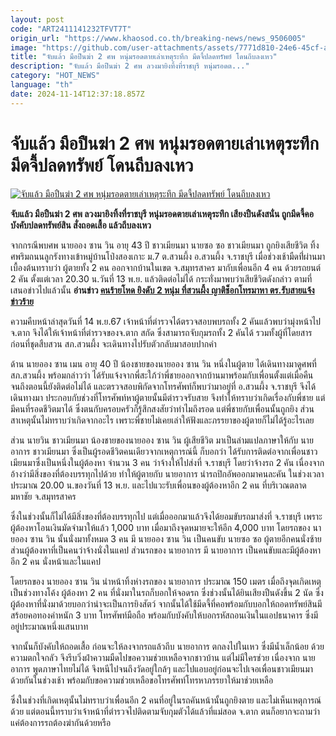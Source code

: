 ```yaml
---
layout: post
code: "ART2411141232TFVT7T"
origin_url: "https://www.khaosod.co.th/breaking-news/news_9506005"
image: "https://github.com/user-attachments/assets/7771d810-24e6-45cf-a492-0e041e922ab4"
title: "จับแล้ว มือปืนฆ่า 2 ศพ หนุ่มรอดตายเล่าเหตุระทึก มีดจี้ปลดทรัพย์ โดนถีบลงเหว"
description: "จับแล้ว มือปืนฆ่า 2 ศพ ลวงมายิงทิ้งที่ราชบุรี หนุ่มรอดต..."
category: "HOT_NEWS"
language: "th"
date: 2024-11-14T12:37:18.857Z
---
```


# จับแล้ว มือปืนฆ่า 2 ศพ หนุ่มรอดตายเล่าเหตุระทึก มีดจี้ปลดทรัพย์ โดนถีบลงเหว

[![จับแล้ว มือปืนฆ่า 2 ศพ หนุ่มรอดตายเล่าเหตุระทึก มีดจี้ปลดทรัพย์ โดนถีบลงเหว](https://www.khaosod.co.th/wpapp/uploads/2024/11/yingpama.jpg "จับแล้ว มือปืนฆ่า 2 ศพ หนุ่มรอดตายเล่าเหตุระทึก มีดจี้ปลดทรัพย์ โดนถีบลงเหว")](https://www.khaosod.co.th/wpapp/uploads/2024/11/yingpama.jpg)

**จับแล้ว มือปืนฆ่า 2 ศพ ลวงมายิงทิ้งที่ราชบุรี หนุ่มรอดตายเล่าเหตุระทึก เสียงปืนดังสนั่น ถูกมีดจี้คอ บังคับปลดทรัพย์สิน สั่งถอดเสื้อ แล้วถีบลงเหว**

จากกรณีพบศพ นายออง ซาน วิน อายุ 43 ปี ชาวเมียนมา นายซอ ซอ ชาวเมียนมา ถูกยิงเสียชีวิต ทิ้งศพริมถนนลูกรังทางเข้าหมู่บ้านโป่งสองเกาะ ม.7 ต.สวนผึ้ง อ.สวนผึ้ง จ.ราชบุรี เมื่อช่วงเช้ามืดที่่ผ่านมา เบื้องต้นทราบว่า ผู้ตายทั้ง 2 คน ออกจากบ้านในเขต จ.สมุทรสาคร มากับเพื่อนอีก 4 คน ด้วยรถยนต์ 2 คัน ตั้งแต่เวลา 20.30 น.วันที่ 13 พ.ย. แล้วติดต่อไม่ได้ กระทั่งมาพบว่าเสียชีวิตดังกล่าว ตามที่เสนอข่าวไปแล้วนั้น **อ่านข่าว [คนร้ายโหด ยิงดับ 2 หนุ่ม ที่สวนผึ้ง ญาติช็อกโทรมาหา ตร.รับสายแจ้งข่าวร้าย](https://www.khaosod.co.th/around-thailand/news_9504794)**

ความคืบหน้าล่าสุดวันที่ 14 พ.ย.67 เจ้าหน้าที่ตำรวจได้ตรวจสอบพบรถทั้ง 2 คันแล้วพบว่ามุ่งหน้าไป จ.ตาก จึงได้ให้เจ้าหน้าที่ตำรวจของจ.ตาก สกัด ซึ่งสามารถจับกุมรถทั้ง 2 คันได้ รวมทั้งผู้ที่โดยสาร ก่อนที่ชุดสืบสวน สภ.สวนผึ้ง จะเดินทางไปรับตัวกลับมาสอบปากคำ

ด้าน นายออง ซาน เมน อายุ 40 ปี น้องชายของนายออง ซาน วิน หนึ่งในผู้ตาย ได้เดินทางมาดูศพที่ สภ.สวนผึ้ง พร้อมกล่าวว่า ได้รับแจ้งจากพี่สะใภ้ว่าพี่ชายออกจากบ้านมาพร้อมกับเพื่อนตั้งแต่เมื่อคืน จนถึงตอนนี้ยังติดต่อไม่ได้ และตรวจสอบพิกัดจากโทรศัพท์ก็พบว่ามาอยู่ที่ อ.สวนผึ้ง จ.ราชบุรี จึงได้เดินทางมา ประกอบกับช่วงที่โทรศัพท์หาผู้ตายนั้นมีตำรวจรับสาย จึงทำให้ทราบว่าเกิดเรื่องกับพี่ชาย แต่มีคนที่รอดชีวิตมาได้ ซึ่งตนกับครอบครัวก็รู้สึกสงสัยว่าทำไมถึงรอด แต่พี่ชายกับเพื่อนนั้นถูกยิง ส่วนสาเหตุนั้นไม่ทราบว่าเกิดจากอะไร เพราะพี่ชายไม่เคยเล่าให้ฟังและภรรยาของผู้ตายก็ไม่ได้รู้อะไรเลย

ส่วน นายวิน ชาวเมียนมา น้องชายของนายออง ซาน วิน ผู้เสียชีวิต มาเป็นล่ามแปลภาษาให้กับ นายอาการ ชาวเมียนมา ซึ่งเป็นผู้รอดชีวิตคนเดียวจากเหตุการณ์นี้ ก็บอกว่า ได้รับการติดต่อจากเพื่อนชาวเมียนมาซึ่งเป็นหนึ่งในผู้ต้องหา จำนวน 3 คน ว่าจ้างให้ไปส่งที่ จ.ราชบุรี โดยว่าจ้างรถ 2 คัน เนื่องจากอ้างว่ามีสิ่งของที่ต้องบรรทุกไปด้วย ทำให้ผู้ตายกับ นายอาการ นำรถปิกอัพออกมาคนละคัน ในช่วงเวลาประมาณ 20.00 น.ของวันที่ 13 พ.ย. และไปแวะรับเพื่อนของผู้ต้องหาอีก 2 คน ที่บริเวณตลาดมหาชัย จ.สมุทรสาคร

ซึ่งในช่วงนั้นก็ไม่ได้มีสิ่งของที่ต้องบรรทุกไป แต่เมื่อออกมาแล้วจึงได้ยอมขับรถมาส่งที่ จ.ราชบุรี เพราะผู้ต้องหาโอนเงินมัดจำมาให้แล้ว 1,000 บาท เมื่อมาถึงจุดหมายจะให้อีก 4,000 บาท โดยรถของ นายออง ซาน วิน นั้นนั่งมาทั้งหมด 3 คน มี นายออง ซาน วิน เป็นคนขับ นายซอ ซอ ผู้ตายอีกคนนั่งซ้าย ส่วนผู้ต้องหาที่เป็นคนว่าจ้างนั่งในแคป ส่วนรถของ นายอาการ มี นายอาการ เป็นคนขับและมีผู้ต้องหาอีก 2 คน นั่งหน้าและในแคป

โดยรถของ นายออง ซาน วิน นำหน้าทิ้งห่างรถของ นายอาการ ประมาณ 150 เมตร เมื่อถึงจุดเกิดเหตุเป็นช่วงทางโค้ง ผู้ต้องหา 2 คน ที่นั่งมาในรถก็บอกให้จอดรถ ซึ่งช่วงนั้นได้ยินเสียงปืนดังขึ้น 2 นัด ซึ่งผู้ต้องหาที่นั่งมาด้วยบอกว่าน่าจะเป็นการยิงสัตว์ จากนั้นได้ใช้มีดจี้ที่คอพร้อมกับบอกให้ถอดทรัพย์สินมีสร้อยคอทองคำหนัก 3 บาท โทรศัพท์มือถือ พร้อมกับบังคับให้บอกรหัสถอนเงินในแอปธนาคาร ซึ่งมีอยู่ประมาณหนึ่งแสนบาท

จากนั้นก็บังคับให้ถอดเสื้อ ก่อนจะให้ลงจากรถแล้วถีบ นายอาการ ตกลงไปในเหว ซึ่งมีน้ำเล็กน้อย ด้วยความตกใจกลัว จึงรีบวิ่งฝ่าความมืดไปขอความช่วยเหลือจากชาวบ้าน แต่ไม่มีใครช่วย เนื่องจาก นายอาการ พูดภาษาไทยไม่ได้ จึงหนีไปจนถึงวัดอยู่ใกล้ๆ และไปแอบอยู่ก่อนจะไปเจอเพื่อนชาวเมียนมาด้วยกันในช่วงเช้า พร้อมกับขอความช่วยเหลือขอโทรศัพท์โทรหาภรรยาให้มาช่วยเหลือ

ซึ่งในช่วงที่เกิดเหตุนั้นไม่ทราบว่าเพื่อนอีก 2 คนที่อยู่ในรถคันหน้านั้นถูกยิงตาย และไม่เห็นเหตุการณ์ด้วย แต่ตอนนี้ทราบว่าเจ้าหน้าที่ตำรวจไปติดตามจับกุมตัวได้แล้วที่แม่สอด จ.ตาก ตนก็อยากจะถามว่าแค่ต้องการรถต้องฆ่ากันด้วยหรือ